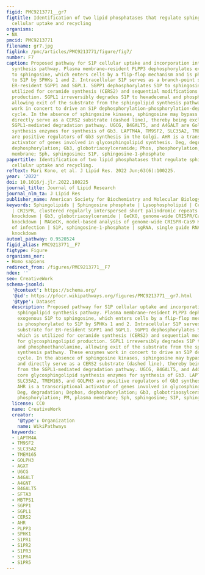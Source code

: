 ```yaml
---
figid: PMC9213771__gr7
figtitle: Identification of two lipid phosphatases that regulate sphingosine-1-phosphate
  cellular uptake and recycling
organisms:
- NA
pmcid: PMC9213771
filename: gr7.jpg
figlink: /pmc/articles/PMC9213771/figure/fig7/
number: F7
caption: Proposed pathway for S1P cellular uptake and incorporation into the sphingolipid
  synthesis pathway. Plasma membrane–resident PLPP3 dephosphorylates exogenous S1P
  to sphingosine, which enters cells by a flip-flop mechanism and is phosphorylated
  to S1P by SPHKs 1 and 2. Intracellular S1P serves as a branch-point substrate for
  ER-resident SGPP1 and SGPL1. SGPP1 dephosphorylates S1P to sphingosine, which is
  utilized for ceramide synthesis (CERS2) and sequential modifications for glycosphingolipid
  production. SGPL1 irreversibly degrades S1P to hexadecenal and phosphoethanolamine,
  allowing exit of the substrate from the sphingolipid synthesis pathway. These enzymes
  work in concert to drive an S1P dephosphorylation-phosphorylation-dephosphorylation/degradation
  cycle. In the absence of sphingosine kinases, sphingosine may bypass the cycle and
  directly serve as a CERS2 substrate (dashed line), thereby being excluded from the
  SGPL1-mediated degradation pathway. UGCG, B4GALT5, and A4GALT are Golgi core glycosphingolipid
  synthesis enzymes for synthesis of Gb3. LAPTM4A, TM9SF2, SLC35A2, TMEM165, and GOLPH3
  are positive regulators of Gb3 synthesis in the Golgi. AHR is a transcriptional
  activator of genes involved in glycosphingolipid synthesis. Deg, degradation; Dephos,
  dephosphorylation; Gb3, globotriaosylceramide; Phos, phosphorylation; PM, plasma
  membrane; Sph, sphingosine; S1P, sphingosine-1-phosphate
papertitle: Identification of two lipid phosphatases that regulate sphingosine-1-phosphate
  cellular uptake and recycling.
reftext: Mari Kono, et al. J Lipid Res. 2022 Jun;63(6):100225.
year: '2022'
doi: 10.1016/j.jlr.2022.100225
journal_title: Journal of Lipid Research
journal_nlm_ta: J Lipid Res
publisher_name: American Society for Biochemistry and Molecular Biology
keywords: Sphingolipids | Sphingosine phosphate | Lysophospholipid | Ceramides | CRISPR/Cas9
  | CRISPR, clustered regularly interspersed short palindromic repeats | DKD, double
  knockdown | Gb3, globotriaosylceramide | GeCKO, genome-wide CRISPR/Cas9 KO | KD,
  knockdown | MAGeCK, model-based analysis of genome-wide CRISPR-Cas9 KO | MOI, multiplicity
  of infection | S1P, sphingosine-1-phosphate | sgRNA, single guide RNA | TKD, triple
  knockdown
automl_pathway: 0.9520524
figid_alias: PMC9213771__F7
figtype: Figure
organisms_ner:
- Homo sapiens
redirect_from: /figures/PMC9213771__F7
ndex: ''
seo: CreativeWork
schema-jsonld:
  '@context': https://schema.org/
  '@id': https://pfocr.wikipathways.org/figures/PMC9213771__gr7.html
  '@type': Dataset
  description: Proposed pathway for S1P cellular uptake and incorporation into the
    sphingolipid synthesis pathway. Plasma membrane–resident PLPP3 dephosphorylates
    exogenous S1P to sphingosine, which enters cells by a flip-flop mechanism and
    is phosphorylated to S1P by SPHKs 1 and 2. Intracellular S1P serves as a branch-point
    substrate for ER-resident SGPP1 and SGPL1. SGPP1 dephosphorylates S1P to sphingosine,
    which is utilized for ceramide synthesis (CERS2) and sequential modifications
    for glycosphingolipid production. SGPL1 irreversibly degrades S1P to hexadecenal
    and phosphoethanolamine, allowing exit of the substrate from the sphingolipid
    synthesis pathway. These enzymes work in concert to drive an S1P dephosphorylation-phosphorylation-dephosphorylation/degradation
    cycle. In the absence of sphingosine kinases, sphingosine may bypass the cycle
    and directly serve as a CERS2 substrate (dashed line), thereby being excluded
    from the SGPL1-mediated degradation pathway. UGCG, B4GALT5, and A4GALT are Golgi
    core glycosphingolipid synthesis enzymes for synthesis of Gb3. LAPTM4A, TM9SF2,
    SLC35A2, TMEM165, and GOLPH3 are positive regulators of Gb3 synthesis in the Golgi.
    AHR is a transcriptional activator of genes involved in glycosphingolipid synthesis.
    Deg, degradation; Dephos, dephosphorylation; Gb3, globotriaosylceramide; Phos,
    phosphorylation; PM, plasma membrane; Sph, sphingosine; S1P, sphingosine-1-phosphate
  license: CC0
  name: CreativeWork
  creator:
    '@type': Organization
    name: WikiPathways
  keywords:
  - LAPTM4A
  - TM9SF2
  - SLC35A2
  - TMEM165
  - GOLPH3
  - AGXT
  - UGCG
  - A4GALT
  - A4GNT
  - B4GALT5
  - SFTA3
  - MBTPS1
  - SGPP1
  - SGPL1
  - CERS2
  - AHR
  - PLPP3
  - SPHK1
  - S1PR1
  - S1PR2
  - S1PR3
  - S1PR4
  - S1PR5
---
```


